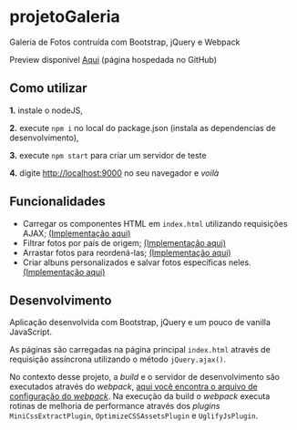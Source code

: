 # projetoGaleria

Galeria de Fotos contruída com Bootstrap, jQuery e Webpack

Preview disponível [Aqui](https://italobarretto.github.io/projetoGaleriaBuild/) (página hospedada no GitHub)

## Como utilizar

**1.** instale o nodeJS,

**2.** execute `npm i` no local do package.json (instala as dependencias de desenvolvimento),

**3.** execute `npm start` para criar um servidor de teste

**4.** digite [http://localhost:9000](http://localhost:9000) no seu navegador e *voilà*

## Funcionalidades

- Carregar os componentes HTML em `index.html` utilizando requisições AJAX; [(Implementação aqui)](./src/js/core/includes.js)
- Filtrar fotos por país de origem; [(Implementação aqui)](./src/js/plugins/cityButtons.js)
- Arrastar fotos para reordená-las; [(Implementação aqui)](./src/js/plugins/dragndrop.js)
- Criar albuns personalizados e salvar fotos específicas neles. [(Implementação aqui)](./src/js/plugins/album.js)

## Desenvolvimento

Aplicação desenvolvida com Bootstrap, jQuery e um pouco de vanilla JavaScript.

As páginas são carregadas na página principal `index.html` através de requisição assíncrona utilizando o método `jQuery.ajax()`.

No contexto desse projeto, a *build* e o servidor de desenvolvimento são executados através do *webpack*, [aqui você encontra o arquivo de configuração do *webpack*](./webpack.config.js). Na execução da build o *webpack* executa rotinas de melhoria de performance através dos *plugins* `MiniCssExtractPlugin`, `OptimizeCSSAssetsPlugin` e `UglifyJsPlugin`.
